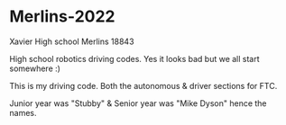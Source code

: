 # Merlins-2022
Xavier High school Merlins 18843

High school robotics driving codes. Yes it looks bad but we all start somewhere :)

This is my driving code. Both the autonomous & driver sections for FTC. 

Junior year was "Stubby" & Senior year was "Mike Dyson" hence the names. 
